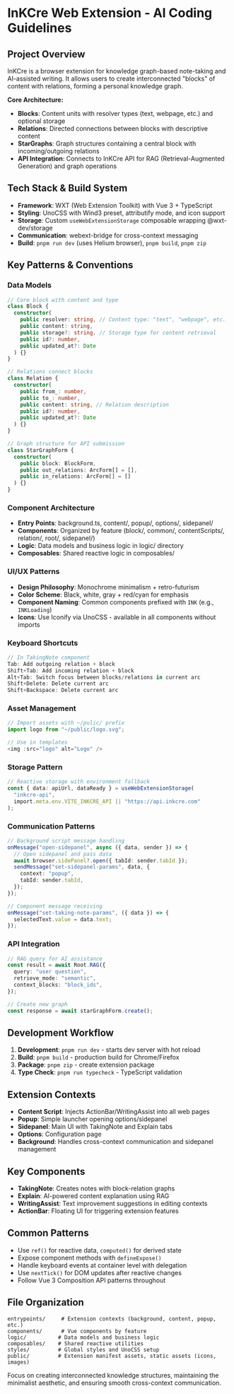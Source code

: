 # InKCre Web Extension - AI Coding Guidelines

## Project Overview

InKCre is a browser extension for knowledge graph-based note-taking and AI-assisted writing. It allows users to create interconnected "blocks" of content with relations, forming a personal knowledge graph.

**Core Architecture:**

- **Blocks**: Content units with resolver types (text, webpage, etc.) and optional storage
- **Relations**: Directed connections between blocks with descriptive content
- **StarGraphs**: Graph structures containing a central block with incoming/outgoing relations
- **API Integration**: Connects to InKCre API for RAG (Retrieval-Augmented Generation) and graph operations

## Tech Stack & Build System

- **Framework**: WXT (Web Extension Toolkit) with Vue 3 + TypeScript
- **Styling**: UnoCSS with Wind3 preset, attributify mode, and icon support
- **Storage**: Custom `useWebExtensionStorage` composable wrapping @wxt-dev/storage
- **Communication**: webext-bridge for cross-context messaging
- **Build**: `pnpm run dev` (uses Helium browser), `pnpm build`, `pnpm zip`

## Key Patterns & Conventions

### Data Models

```typescript
// Core block with content and type
class Block {
  constructor(
    public resolver: string, // Content type: "text", "webpage", etc.
    public content: string,
    public storage?: string, // Storage type for content retrieval
    public id?: number,
    public updated_at?: Date
  ) {}
}

// Relations connect blocks
class Relation {
  constructor(
    public from_: number,
    public to_: number,
    public content: string, // Relation description
    public id?: number,
    public updated_at?: Date
  ) {}
}

// Graph structure for API submission
class StarGraphForm {
  constructor(
    public block: BlockForm,
    public out_relations: ArcForm[] = [],
    public in_relations: ArcForm[] = []
  ) {}
}
```

### Component Architecture

- **Entry Points**: background.ts, content/, popup/, options/, sidepanel/
- **Components**: Organized by feature (block/, common/, contentScripts/, relation/, root/, sidepanel/)
- **Logic**: Data models and business logic in logic/ directory
- **Composables**: Shared reactive logic in composables/

### UI/UX Patterns

- **Design Philosophy**: Monochrome minimalism + retro-futurism
- **Color Scheme**: Black, white, gray + red/cyan for emphasis
- **Component Naming**: Common components prefixed with `INK` (e.g., `INKLoading`)
- **Icons**: Use Iconify via UnoCSS - available in all components without imports

### Keyboard Shortcuts

```typescript
// In TakingNote component
Tab: Add outgoing relation + block
Shift+Tab: Add incoming relation + block
Alt+Tab: Switch focus between blocks/relations in current arc
Shift+Delete: Delete current arc
Shift+Backspace: Delete current arc
```

### Asset Management

```typescript
// Import assets with ~/pulic/ prefix
import logo from "~/public/logo.svg";

// Use in templates
<img :src="logo" alt="Logo" />
```

### Storage Pattern

```typescript
// Reactive storage with environment fallback
const { data: apiUrl, dataReady } = useWebExtensionStorage(
  "inkcre-api",
  import.meta.env.VITE_INKCRE_API || "https://api.inkcre.com"
);
```

### Communication Patterns

```typescript
// Background script message handling
onMessage("open-sidepanel", async ({ data, sender }) => {
  // Open sidepanel and pass data
  await browser.sidePanel?.open({ tabId: sender.tabId });
  sendMessage("set-sidepanel-params", data, {
    context: "popup",
    tabId: sender.tabId,
  });
});

// Component message receiving
onMessage("set-taking-note-params", ({ data }) => {
  selectedText.value = data.text;
});
```

### API Integration

```typescript
// RAG query for AI assistance
const result = await Root.RAG({
  query: "user question",
  retrieve_mode: "semantic",
  context_blocks: "block_ids",
});

// Create new graph
const response = await starGraphForm.create();
```

## Development Workflow

1. **Development**: `pnpm run dev` - starts dev server with hot reload
2. **Build**: `pnpm build` - production build for Chrome/Firefox
3. **Package**: `pnpm zip` - create extension package
4. **Type Check**: `pnpm run typecheck` - TypeScript validation

## Extension Contexts

- **Content Script**: Injects ActionBar/WritingAssist into all web pages
- **Popup**: Simple launcher opening options/sidepanel
- **Sidepanel**: Main UI with TakingNote and Explain tabs
- **Options**: Configuration page
- **Background**: Handles cross-context communication and sidepanel management

## Key Components

- **TakingNote**: Creates notes with block-relation graphs
- **Explain**: AI-powered content explanation using RAG
- **WritingAssist**: Text improvement suggestions in editing contexts
- **ActionBar**: Floating UI for triggering extension features

## Common Patterns

- Use `ref()` for reactive data, `computed()` for derived state
- Expose component methods with `defineExpose()`
- Handle keyboard events at container level with delegation
- Use `nextTick()` for DOM updates after reactive changes
- Follow Vue 3 Composition API patterns throughout

## File Organization

```
entrypoints/     # Extension contexts (background, content, popup, etc.)
components/      # Vue components by feature
logic/          # Data models and business logic
composables/    # Shared reactive utilities
styles/         # Global styles and UnoCSS setup
public/         # Extension manifest assets, static assets (icons, images)
```

Focus on creating interconnected knowledge structures, maintaining the minimalist aesthetic, and ensuring smooth cross-context communication.
